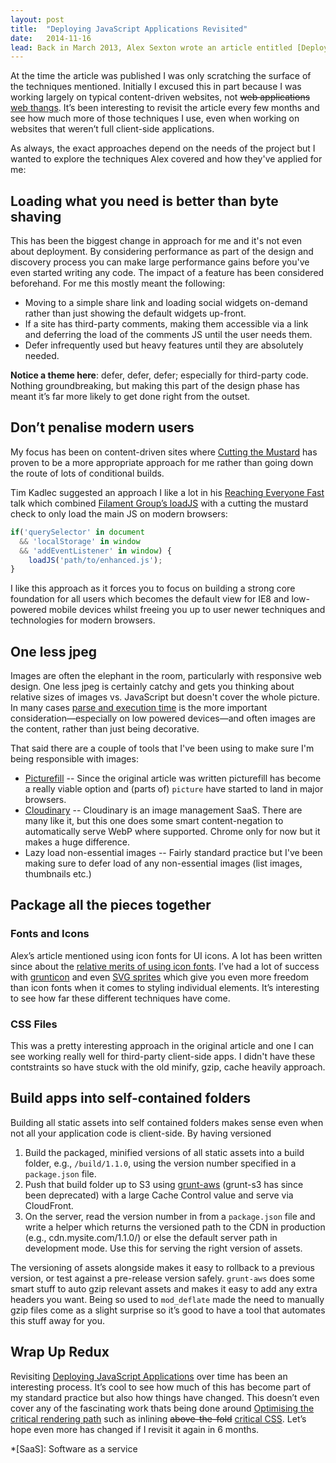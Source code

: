 ```yaml
---
layout: post
title:  "Deploying JavaScript Applications Revisited"
date:   2014-11-16
lead: Back in March 2013, Alex Sexton wrote an article entitled [Deploying JavaScript Applications](https://alexsexton.com/blog/2013/03/deploying-javascript-applications/). It struck a chord with me, I'd be circling around some of the ideas in the article but never really invested the time in exploring many of the techniques; It felt good to see someone document and articulate these ideas.
---
```


At the time the article was published I was only scratching the surface of the techniques mentioned. Initially I excused this in part because I was working largely on typical content-driven websites, not <del>web applications</del> [web thangs](http://adactio.com/journal/6246/). It’s been interesting to revisit the article every few months and see how much more of those techniques I use, even when working on websites that weren’t full client-side applications.

As always, the exact approaches depend on the needs of the project but I wanted to explore the techniques Alex covered and how they've applied for me:

## Loading what you need is better than byte shaving

This has been the biggest change in approach for me and it's not even about deployment. By considering performance as part of the design and discovery process you can make large performance gains before you've even started writing any code. The impact of a feature has been considered beforehand. For me this mostly meant the following:

- Moving to a simple share link and loading social widgets on-demand rather than just showing the default widgets up-front.
- If a site has third-party comments, making them accessible via a link and deferring the load of the comments JS until the user needs them.
- Defer infrequently used but heavy features until they are absolutely needed.

**Notice a theme here**: defer, defer, defer; especially for third-party code. Nothing groundbreaking, but making this part of the design phase has meant it’s far more likely to get done right from the outset.

## Don’t penalise modern users

My focus has been on content-driven sites where [Cutting the Mustard](http://responsivenews.co.uk/post/18948466399/cutting-the-mustard) has proven to be a more appropriate approach for me rather than going down the route of lots of conditional builds.

Tim Kadlec suggested an approach I like a lot in his [Reaching Everyone Fast](http://www.youtube.com/watch?v=kylciFbrwcY) talk which combined [Filament Group’s loadJS](https://github.com/filamentgroup/loadJS) with a cutting the mustard check to only load the main JS on modern browsers:

~~~ javascript
if('querySelector' in document
  && 'localStorage' in window
  && 'addEventListener' in window) {
    loadJS('path/to/enhanced.js');
}
~~~

I like this approach as it forces you to focus on building a strong core foundation for all users which becomes the default view for IE8 and low-powered mobile devices whilst freeing you up to user newer techniques and technologies for modern browsers.

## One less jpeg

Images are often the elephant in the room, particularly with responsive web design. One less jpeg is certainly catchy and gets you thinking about relative sizes of images vs. JavaScript but doesn't cover the whole picture. In many cases [parse and execution time](http://timkadlec.com/2014/09/js-parse-and-execution-time/) is the more important consideration—especially on low powered devices—and often images are the content, rather than just being decorative.

That said there are a couple of tools that I've been using to make sure I'm being responsible with images:

- [Picturefill](https://github.com/scottjehl/picturefill) -- Since the original article was written picturefill has become a really viable option and (parts of) `picture` have started to land in major browsers.
- [Cloudinary](http://cloudinary.com/) -- Cloudinary is an image management SaaS. There are many like it, but this one does some smart content-negation to automatically serve WebP where supported. Chrome only for now but it makes a huge difference.
- Lazy load non-essential images -- Fairly standard practice but I've been making sure to defer load of any non-essential images (list images, thumbnails etc.)

## Package all the pieces together

### Fonts and Icons

Alex’s article mentioned using icon fonts for UI icons. A lot has been written since about the [relative merits of using icon fonts](http://ianfeather.co.uk/ten-reasons-we-switched-from-an-icon-font-to-svg/). I’ve had a lot of success with [grunticon](https://github.com/filamentgroup/grunticon) and even [SVG sprites](http://css-tricks.com/svg-sprites-use-better-icon-fonts/) which give you even more freedom than icon fonts when it comes to styling individual elements. It’s interesting to see how far these different techniques have come.

### CSS Files

This was a pretty interesting approach in the original article and one I can see working really well for third-party client-side apps. I didn't have these contstraints so have stuck with the old minify, gzip, cache heavily approach.

## Build apps into self-contained folders

Building all static assets into self contained folders makes sense even when not all your application code is client-side. By having versioned

1. Build the packaged, minified versions of all static assets into a build folder, e.g., `/build/1.1.0`, using the version number specified in a `package.json` file.
2. Push that build folder up to S3 using [grunt-aws](https://github.com/jpillora/grunt-aws) (grunt-s3 has since been deprecated) with a large Cache Control value and serve via CloudFront.
3. On the server, read the version number in from a `package.json` file and write a helper which returns the versioned path to the CDN in production (e.g., cdn.mysite.com/1.1.0/) or else the default server path in development mode. Use this for serving the right version of assets.

The versioning of assets alongside makes it easy to rollback to a previous version, or test against a pre-release version safely. `grunt-aws` does some smart stuff to auto gzip relevant assets and makes it easy to add any extra headers you want. Being so used to `mod_deflate` made the need to manually gzip files come as a slight surprise so it’s good to have a tool that  automates this stuff away for you.

## Wrap Up Redux

Revisiting [Deploying JavaScript Applications](https://alexsexton.com/blog/2013/03/deploying-javascript-applications/) over time has been an interesting process. It’s cool to see how much of this has become part of my standard practice but also how things have changed. This doesn’t even cover any of the fascinating work thats being done around [Optimising the critical rendering path](https://docs.google.com/a/davidrapson.co.uk/presentation/) such as inlining <del>above-the-fold</del> [critical CSS](https://github.com/addyosmani/critical). Let’s hope even more has changed if I revisit it again in 6 months.




*[SaaS]: Software as a service


